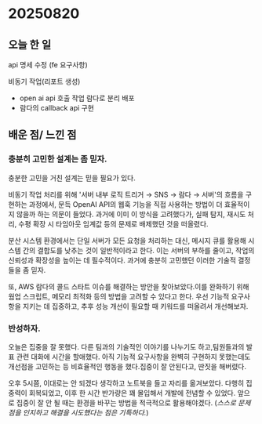 # 20250820

## 오늘 한 일

api 명세 수정 (fe 요구사항)

비동기 작업(리포트 생성)
- open ai api 호출 작업 람다로 분리 배포
- 람다의 callback api 구현

## 배운 점/ 느낀 점

### 충분히 고민한 설계는 좀 믿자.

충분한 고민을 거친 설계는 믿을 필요가 있다. 

비동기 작업 처리를 위해 '서버 내부 로직 트리거 → SNS → 람다 → 서버'의 흐름을 구현하는 과정에서, 문득 OpenAI API의 웹훅 기능을 직접 사용하는 방법이 더 효율적이지 않을까 하는 의문이 들었다. 
과거에 이미 이 방식을 고려했다가, 실패 탐지, 재시도 처리, 수평 확장 시 타임아웃 임계값 등의 문제로 배제했던 것을 떠올렸다.

분산 시스템 환경에서는 단일 서버가 모든 요청을 처리하는 대신, 메시지 큐를 활용해 시스템 간의 결합도를 낮추는 것이 일반적이라고 한다. 이는 서버의 부하를 줄이고, 작업의 신뢰성과 확장성을 높이는 데 필수적이다. 과거에 충분히 고민했던 이러한 기술적 결정들을 좀 믿자.

또, AWS 람다의 콜드 스타트 이슈를 해결하는 방안을 찾아보았다.이를 완화하기 위해 웜업 스크립트, 메모리 최적화 등의 방법을 고려할 수 있다고 한다. 우선 기능적 요구사항을 지키는 데 집중하고, 추후 성능 개선이 필요할 때 키워드를 떠올려서 개선해보자.

### 반성하자.

오늘은  집중을 잘 못했다. 다른 팀과의 기술적인 이야기를 나누기도 하고,팀원들과의 발표 관련 대화에 시간을 할애했다. 아직 기능적 요구사항을 완벽히 구현하지 못했는데도 개선점을 고민하는 등 비효율적인 행동을 했다.집중이 잘 안된다고, 딴짓을 해버렸다.

오후 5시쯤, 이대로는 안 되겠다 생각하고 노트북을 들고 자리를 옮겨보았다. 다행히 집중력이 회복되었고, 이후 한 시간 반가량은 꽤 몰입해서 개발에 전념할 수 있었다. 앞으로 집중이 잘 안 될 때는 환경을 바꾸는 방법을 적극적으로 활용해야겠다. (_스스로 문제점을 인지하고 해결을 시도했다는 점은 기특하다._)
